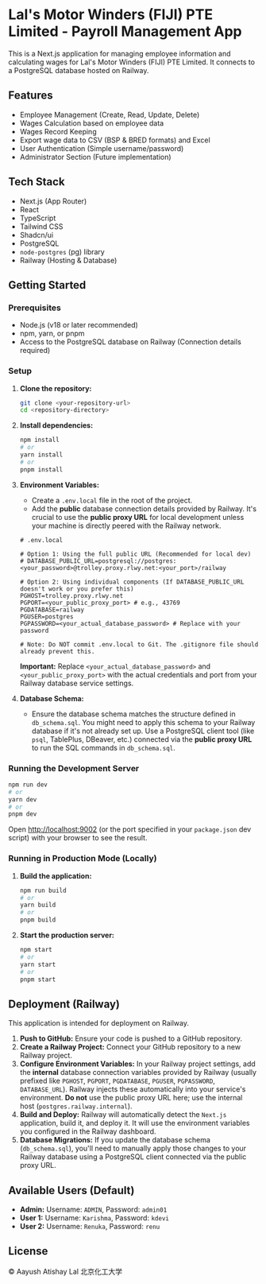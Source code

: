 # Lal's Motor Winders (FIJI) PTE Limited - Payroll Management App

This is a Next.js application for managing employee information and calculating wages for Lal's Motor Winders (FIJI) PTE Limited. It connects to a PostgreSQL database hosted on Railway.

## Features

*   Employee Management (Create, Read, Update, Delete)
*   Wages Calculation based on employee data
*   Wages Record Keeping
*   Export wage data to CSV (BSP & BRED formats) and Excel
*   User Authentication (Simple username/password)
*   Administrator Section (Future implementation)

## Tech Stack

*   Next.js (App Router)
*   React
*   TypeScript
*   Tailwind CSS
*   Shadcn/ui
*   PostgreSQL
*   `node-postgres` (pg) library
*   Railway (Hosting & Database)

## Getting Started

### Prerequisites

*   Node.js (v18 or later recommended)
*   npm, yarn, or pnpm
*   Access to the PostgreSQL database on Railway (Connection details required)

### Setup

1.  **Clone the repository:**
    ```bash
    git clone <your-repository-url>
    cd <repository-directory>
    ```

2.  **Install dependencies:**
    ```bash
    npm install
    # or
    yarn install
    # or
    pnpm install
    ```

3.  **Environment Variables:**

    *   Create a `.env.local` file in the root of the project.
    *   Add the **public** database connection details provided by Railway. It's crucial to use the **public proxy URL** for local development unless your machine is directly peered with the Railway network.

    ```dotenv
    # .env.local

    # Option 1: Using the full public URL (Recommended for local dev)
    # DATABASE_PUBLIC_URL=postgresql://postgres:<your_password>@trolley.proxy.rlwy.net:<your_port>/railway

    # Option 2: Using individual components (If DATABASE_PUBLIC_URL doesn't work or you prefer this)
    PGHOST=trolley.proxy.rlwy.net
    PGPORT=<your_public_proxy_port> # e.g., 43769
    PGDATABASE=railway
    PGUSER=postgres
    PGPASSWORD=<your_actual_database_password> # Replace with your password

    # Note: Do NOT commit .env.local to Git. The .gitignore file should already prevent this.
    ```

    **Important:** Replace `<your_actual_database_password>` and `<your_public_proxy_port>` with the actual credentials and port from your Railway database service settings.

4.  **Database Schema:**
    *   Ensure the database schema matches the structure defined in `db_schema.sql`. You might need to apply this schema to your Railway database if it's not already set up. Use a PostgreSQL client tool (like `psql`, TablePlus, DBeaver, etc.) connected via the **public proxy URL** to run the SQL commands in `db_schema.sql`.

### Running the Development Server

```bash
npm run dev
# or
yarn dev
# or
pnpm dev
```

Open [http://localhost:9002](http://localhost:9002) (or the port specified in your `package.json` dev script) with your browser to see the result.

### Running in Production Mode (Locally)

1.  **Build the application:**
    ```bash
    npm run build
    # or
    yarn build
    # or
    pnpm build
    ```
2.  **Start the production server:**
    ```bash
    npm start
    # or
    yarn start
    # or
    pnpm start
    ```

## Deployment (Railway)

This application is intended for deployment on Railway.

1.  **Push to GitHub:** Ensure your code is pushed to a GitHub repository.
2.  **Create a Railway Project:** Connect your GitHub repository to a new Railway project.
3.  **Configure Environment Variables:** In your Railway project settings, add the **internal** database connection variables provided by Railway (usually prefixed like `PGHOST`, `PGPORT`, `PGDATABASE`, `PGUSER`, `PGPASSWORD`, `DATABASE_URL`). Railway injects these automatically into your service's environment. **Do not** use the public proxy URL here; use the internal host (`postgres.railway.internal`).
4.  **Build and Deploy:** Railway will automatically detect the `Next.js` application, build it, and deploy it. It will use the environment variables you configured in the Railway dashboard.
5.  **Database Migrations:** If you update the database schema (`db_schema.sql`), you'll need to manually apply those changes to your Railway database using a PostgreSQL client connected via the public proxy URL.

## Available Users (Default)

*   **Admin:** Username: `ADMIN`, Password: `admin01`
*   **User 1:** Username: `Karishma`, Password: `kdevi`
*   **User 2:** Username: `Renuka`, Password: `renu`

## License

© Aayush Atishay Lal 北京化工大学